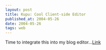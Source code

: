 ```yaml
---
layout: post
title: Kupu: Cool Client-side Editor
published_at: 2004-05-26
date: 2004-05-26
tags: web
---
```


Time to integrate this into my blog editor...[Link]()  